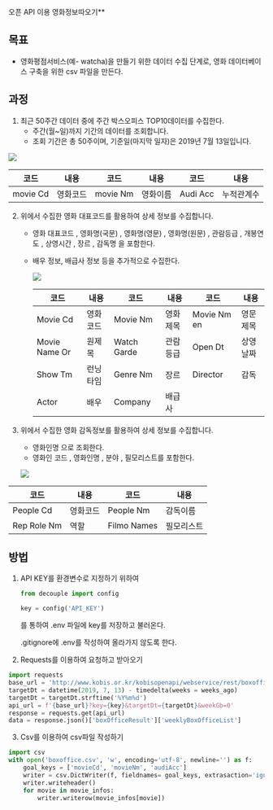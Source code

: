 오픈 API 이용 영화정보따오기**

## 목표

- 영화평점서비스(예- watcha)을 만들기 위한 데이터 수집 단계로, 영화 데이터베이스 구축을 위한 csv 파일을 만든다.

## 과정

1. 최근 50주간 데이터 중에 주간 박스오피스 TOP10데이터를 수집한다.
   - 주간(월~일)까지 기간의 데이터를 조회합니다.
   - 조회 기간은 총 50주이며, 기준일(마지막 일자)은 2019년 7월 13일입니다.

![](C:\Users\student\Desktop\Q1answer2.PNG)

| 코드     | 내용     | 코드     | 내용     | 코드     |    내용    |
| -------- | -------- | -------- | -------- | -------- | :--------: |
| movie Cd | 영화코드 | movie Nm | 영화이름 | Audi Acc | 누적관계수 |



2. 위에서 수집한 영화 대표코드를 활용하여 상세 정보를 수집합니다.

   - 영화 대표코드 , 영화명(국문) , 영화명(영문) , 영화명(원문) , 관람등급 , 개봉연도 , 상영시간 , 장르 , 감독명 을 포함한다.

   - 배우 정보, 배급사 정보 등을 추가적으로 수집한다.

     

     ![](C:\Users\student\Desktop\Q2answer.PNG)

     

     

     | 코드          | 내용     | 코드        | 내용     | 코드        | 내용     |
     | ------------- | -------- | ----------- | -------- | ----------- | -------- |
     | Movie Cd      | 영화코드 | Movie Nm    | 영화제목 | Movie Nm en | 영문제목 |
     | Movie Name Or | 원제목   | Watch Garde | 관람등급 | Open Dt     | 상영날짜 |
     | Show Tm       | 런닝타임 | Genre Nm    | 장르     | Director    | 감독     |
     | Actor         | 배우     | Company     | 배급사   |             |          |

     

3. 위에서 수집한 영화 감독정보를 활용하여 상세 정보를 수집합니다.

   - 영화인명 으로 조회한다.
   - 영화인 코드 , 영화인명 , 분야 , 필모리스트를 포함한다.

   ![](C:\Users\student\Desktop\Q3answer.PNG)

| 코드        | 내용     | 코드        | 내용       |
| ----------- | -------- | ----------- | ---------- |
| People Cd   | 영화코드 | People Nm   | 감독이름   |
| Rep Role Nm | 역할     | Filmo Names | 필모리스트 |



## 방법

1. API KEY를 환경변수로 지정하기 위하여

   ```python
   from decouple import config
   
   key = config('API_KEY')
   ```

   를 통하여 .env 파일에 key를 저장하고 불러온다.

   .gitignore에 .env를 작성하여 올라가지 않도록 한다.

2. Requests를 이용하여 요청하고 받아오기

```python
import requests
base_url = 'http://www.kobis.or.kr/kobisopenapi/webservice/rest/boxoffice/searchWeeklyBoxOfficeList.json'
targetDt = datetime(2019, 7, 13) - timedelta(weeks = weeks_ago)
targetDt = targetDt.strftime('%Y%m%d')
api_url = f'{base_url}?key={key}&targetDt={targetDt}&weekGb=0'
response = requests.get(api_url)
data = response.json()['boxOfficeResult']['weeklyBoxOfficeList']
```

3. Csv를 이용하여 csv파일 작성하기

```python
import csv
with open('boxoffice.csv', 'w', encoding='utf-8', newline='') as f:
    goal_keys = ['movieCd', 'movieNm', 'audiAcc']
    writer = csv.DictWriter(f, fieldnames= goal_keys, extrasaction='ignore')
    writer.writeheader()
    for movie in movie_infos:
        writer.writerow(movie_infos[movie])
```

